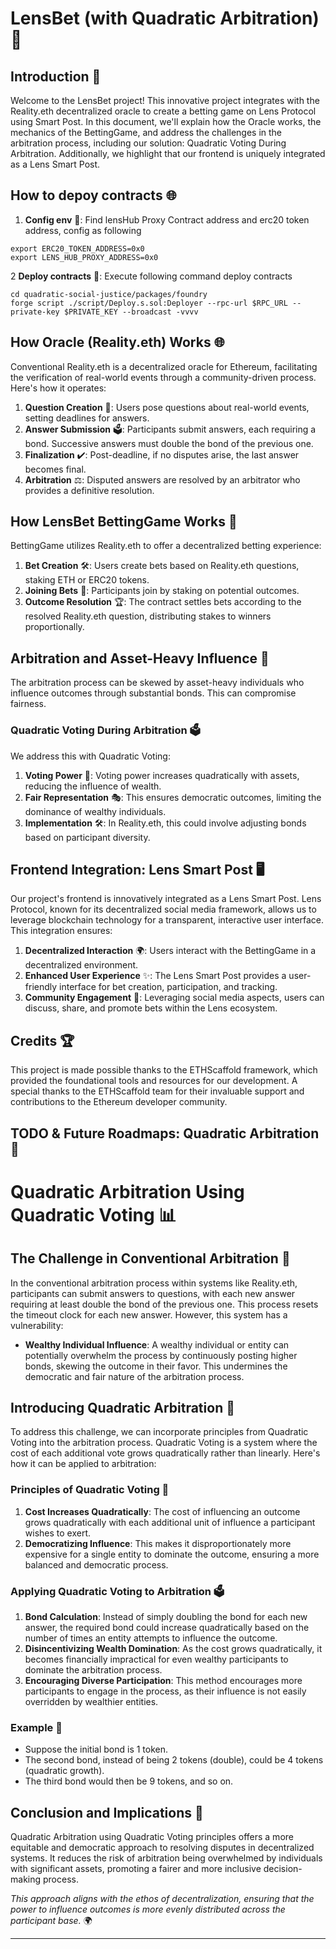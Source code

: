 # LensBet (with Quadratic Arbitration) 🎲

## Introduction 🌟

Welcome to the LensBet project! This innovative project integrates with the Reality.eth decentralized oracle to create a betting game on Lens Protocol using Smart Post. In this document, we'll explain how the Oracle works, the mechanics of the BettingGame, and address the challenges in the arbitration process, including our solution: Quadratic Voting During Arbitration. Additionally, we highlight that our frontend is uniquely integrated as a Lens Smart Post.

## How to depoy contracts 🌐
1. **Config env** 📝: Find lensHub Proxy Contract address and erc20 token address, config as following

```angular2html
export ERC20_TOKEN_ADDRESS=0x0
export LENS_HUB_PROXY_ADDRESS=0x0
```

2 **Deploy contracts** 📝: Execute following command deploy contracts
```angular2html
cd quadratic-social-justice/packages/foundry
forge script ./script/Deploy.s.sol:Deployer --rpc-url $RPC_URL --private-key $PRIVATE_KEY --broadcast -vvvv
```

## How Oracle (Reality.eth) Works 🌐

Conventional Reality.eth is a decentralized oracle for Ethereum, facilitating the verification of real-world events through a community-driven process. Here's how it operates:

1. **Question Creation** 📝: Users pose questions about real-world events, setting deadlines for answers.
2. **Answer Submission** 🗳️: Participants submit answers, each requiring a bond. Successive answers must double the bond of the previous one.
3. **Finalization** ✔️: Post-deadline, if no disputes arise, the last answer becomes final.
4. **Arbitration** ⚖️: Disputed answers are resolved by an arbitrator who provides a definitive resolution.

## How LensBet BettingGame Works 🎰

BettingGame utilizes Reality.eth to offer a decentralized betting experience:

1. **Bet Creation** 🛠️: Users create bets based on Reality.eth questions, staking ETH or ERC20 tokens.
2. **Joining Bets** 🤝: Participants join by staking on potential outcomes.
3. **Outcome Resolution** 🏆: The contract settles bets according to the resolved Reality.eth question, distributing stakes to winners proportionally.

## Arbitration and Asset-Heavy Influence 💼

The arbitration process can be skewed by asset-heavy individuals who influence outcomes through substantial bonds. This can compromise fairness.

### Quadratic Voting During Arbitration 🗳️

We address this with Quadratic Voting:

1. **Voting Power** 🔋: Voting power increases quadratically with assets, reducing the influence of wealth.
2. **Fair Representation** 🎭: This ensures democratic outcomes, limiting the dominance of wealthy individuals.
3. **Implementation** 🛠️: In Reality.eth, this could involve adjusting bonds based on participant diversity.

## Frontend Integration: Lens Smart Post 🖥️

Our project's frontend is innovatively integrated as a Lens Smart Post. Lens Protocol, known for its decentralized social media framework, allows us to leverage blockchain technology for a transparent, interactive user interface. This integration ensures:

1. **Decentralized Interaction** 🌍: Users interact with the BettingGame in a decentralized environment.
2. **Enhanced User Experience** ✨: The Lens Smart Post provides a user-friendly interface for bet creation, participation, and tracking.
3. **Community Engagement** 💬: Leveraging social media aspects, users can discuss, share, and promote bets within the Lens ecosystem.

## Credits 🏆

This project is made possible thanks to the ETHScaffold framework, which provided the foundational tools and resources for our development. A special thanks to the ETHScaffold team for their invaluable support and contributions to the Ethereum developer community.


## TODO & Future Roadmaps: Quadratic Arbitration 🎉

# Quadratic Arbitration Using Quadratic Voting 📊

## The Challenge in Conventional Arbitration 🚩

In the conventional arbitration process within systems like Reality.eth, participants can submit answers to questions, with each new answer requiring at least double the bond of the previous one. This process resets the timeout clock for each new answer. However, this system has a vulnerability:

- **Wealthy Individual Influence**: A wealthy individual or entity can potentially overwhelm the process by continuously posting higher bonds, skewing the outcome in their favor. This undermines the democratic and fair nature of the arbitration process.

## Introducing Quadratic Arbitration 🌟

To address this challenge, we can incorporate principles from Quadratic Voting into the arbitration process. Quadratic Voting is a system where the cost of each additional vote grows quadratically rather than linearly. Here's how it can be applied to arbitration:

### Principles of Quadratic Voting 📐

1. **Cost Increases Quadratically**: The cost of influencing an outcome grows quadratically with each additional unit of influence a participant wishes to exert.
2. **Democratizing Influence**: This makes it disproportionately more expensive for a single entity to dominate the outcome, ensuring a more balanced and democratic process.

### Applying Quadratic Voting to Arbitration 🗳️

1. **Bond Calculation**: Instead of simply doubling the bond for each new answer, the required bond could increase quadratically based on the number of times an entity attempts to influence the outcome.
2. **Disincentivizing Wealth Domination**: As the cost grows quadratically, it becomes financially impractical for even wealthy participants to dominate the arbitration process.
3. **Encouraging Diverse Participation**: This method encourages more participants to engage in the process, as their influence is not easily overridden by wealthier entities.

### Example 📝

- Suppose the initial bond is 1 token.
- The second bond, instead of being 2 tokens (double), could be 4 tokens (quadratic growth).
- The third bond would then be 9 tokens, and so on.

## Conclusion and Implications 🎯

Quadratic Arbitration using Quadratic Voting principles offers a more equitable and democratic approach to resolving disputes in decentralized systems. It reduces the risk of arbitration being overwhelmed by individuals with significant assets, promoting a fairer and more inclusive decision-making process.

*This approach aligns with the ethos of decentralization, ensuring that the power to influence outcomes is more evenly distributed across the participant base.* 🌍


---
